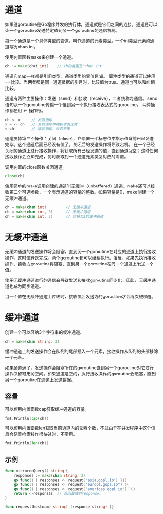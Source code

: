 # 通道
如果说goroutine是Go程序并发的执行体，通道就是它们之间的连接。通道是可以让一个goroutine发送特定值到另一个goroutine的通信机制。

每一个通道是一个具体类型的管道，叫作通道的元素类型。一个int类型元素的通道写为chan int。

使用内置函数make来创建一个通道。
```go
ch := make(chat int)    // ch的类型是'chan int'
```

通道和map一样都是引用类型。通道类型的零值是nil。
同种类型的通道可以使用==比较。当两者都是同一通道数据的引用时，比较值为true。通道也可以和nil相比较。

通道有两种主要操作：发送（send）和接收（receive），二者统称为通信。
send语句从一个goroutine传输一个值到另一个执行接收表达式的goroutine。
两种操作都使用 <- 操作符。
```go
ch <- x     // 发送语句
x = <- ch   // 复制语句中的接收表达式
<-ch        // 接收语句，丢弃结果
```

通道支持第三个操作：关闭（close），它设置一个标志位来指示值当前已经发送完毕，这个通道后面已经没有值了。关闭后的发送操作将导致宕机。
在一个已经关闭的通道上进行接收操作，将获取所有已经发送的值，直到通道为空；这时任何接收操作会立即完成，同时获取到一个通道元素类型对应的零值。

调用内置的close函数关闭通道。
```go
close(ch)
```

使用简单的make调用创建的通道叫无缓冲（unbuffered）通道。make还可以接收第二个可选参数，一个表示通道的容量的整数。如果容量是0，make创建一个无缓冲通道。
```go
ch = make(chan int)         // 无缓冲通道
ch = make(chan int, 0)      // 无缓冲通道
ch = make(chan int, 3)      // 容量为3的缓冲通道
```

# 无缓冲通道
无缓冲通道的发送操作将会阻塞，直到另一个goroutine在对应的通道上执行接收操作，这时值传送完成，两个goroutine都可以继续执行。相反，如果先执行接收操作，接收方goroutine将阻塞，直到另一个goroutine在同一个通道上发送一个值。

使用无缓冲通道进行的通信会导致发送和接收goroutine同步化，因此，无缓冲通道也成为同步通道。

当一个值在无缓冲通道上传递时，接收值后发送方的goroutine才会再次被唤醒。

# 缓冲通道
创建一个可以容纳3个字符串的缓冲通道。
```go
ch = make(chan string, 3)
```

缓冲通道上的发送操作会在队列的尾部插入一个元素，接收操作从队列的头部移除一个元素。

如果通道满了，发送操作会阻塞所在的goroutine直到另一个goroutine对它进行操作来留可用的空间。如果通道是空的，执行接收操作的goroutine会阻塞，直到另一个goroutine在通道上发送数据。

## 容量
可以使用内置函数cap获取缓冲通道的容量。
```go
fmt.Println(cap(ch))
```
可以使用内置函数len获取当前通道内的元素个数，不过由于在并发程序中这个信息会随着检索操作很快过时，不常用。
```go
fmt.Println(len(ch))
```

## 示例

```go
func mirroredQuery() string {
	responses := make(chan string, 3)
	go func() { responses <- request("asia.gopl.io") }()
	go func() { responses <- request("europe.gopl.io") }()
	go func() { responses <- request("americas.gopl.io") }()
	return <-responses  // 返回最快的response。
}

func request(hostname string) (response string) {}
```
